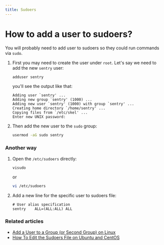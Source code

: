 ```yaml
---
title: Sudoers
---
```


How to add a user to sudoers?
=============================

You will probably need to add user to sudoers so they could run commands via `sudo`.

1. First you may need to create the user under `root`.
Let's say we need to add the new `sentry` user:

    ```bash
    adduser sentry
    ```

    you'll see the output like that:

    ```
    Adding user `sentry' ...
    Adding new group `sentry' (1000) ...
    Adding new user `sentry' (1000) with group `sentry' ...
    Creating home directory `/home/sentry' ...
    Copying files from `/etc/skel' ...
    Enter new UNIX password: 
    ```

2. Then add the new user to the `sudo` group:

    ```bash
    usermod -aG sudo sentry
    ```

### Another way

1. Open the `/etc/sudoers` directly:

    ```bash
    visudo
    ```

    or

    ```bash
    vi /etc/sudoers
    ```

2. Add a new line for the specific user to sudoers file:

    ```
    # User alias specification
    sentry    ALL=(ALL:ALL) ALL
    ```

### Related articles

- [Add a User to a Group (or Second Group) on Linux](http://www.howtogeek.com/50787/add-a-user-to-a-group-or-second-group-on-linux/)
- [How To Edit the Sudoers File on Ubuntu and CentOS](https://www.digitalocean.com/community/tutorials/how-to-edit-the-sudoers-file-on-ubuntu-and-centos)
